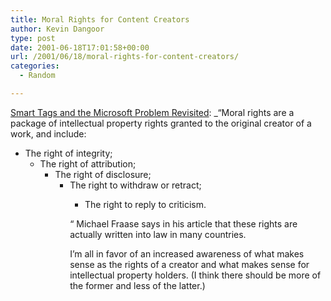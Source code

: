 ```yaml
---
title: Moral Rights for Content Creators
author: Kevin Dangoor
type: post
date: 2001-06-18T17:01:58+00:00
url: /2001/06/18/moral-rights-for-content-creators/
categories:
  - Random

---
```

[Smart Tags and the Microsoft Problem Revisited][1]: _&#8220;Moral rights are a package of intellectual property rights granted to the original creator of a work, and include:</p> 

  * The right of integrity; 
      * The right of attribution; 
          * The right of disclosure; 
              * The right to withdraw or retract; 
                  * The right to reply to criticism.</ul> 
                    &#8220;</i> Michael Fraase says in his article that these rights are actually written into law in many countries.
  
                    <!--more-->
                    
                    
  
                    I&#8217;m all in favor of an increased awareness of what makes sense as the rights of a creator and what makes sense for intellectual property holders. (I think there should be more of the former and less of the latter.)

 [1]: http://www.farces.com/farces/992816200/